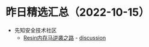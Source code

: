 # 昨日精选汇总（2022-10-15）

- 先知安全技术社区
  - [Resin内存马逆袭之路](https://xz.aliyun.com/t/11758) - [discussion](https://github.com/chainreactors/picker/issues/17)
